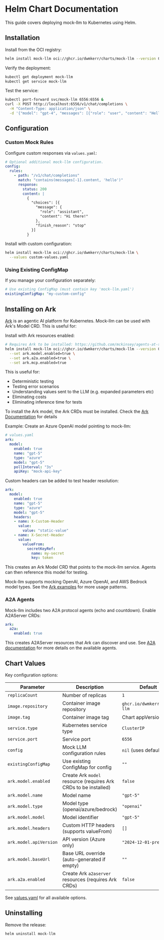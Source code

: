 # Helm Chart Documentation

This guide covers deploying mock-llm to Kubernetes using Helm.

## Installation

Install from the OCI registry:

```bash
helm install mock-llm oci://ghcr.io/dwmkerr/charts/mock-llm --version 0.1.8
```

Verify the deployment:

```bash
kubectl get deployment mock-llm
kubectl get service mock-llm
```

Test the service:

```bash
kubectl port-forward svc/mock-llm 6556:6556 &
curl -X POST http://localhost:6556/v1/chat/completions \
  -H "Content-Type: application/json" \
  -d '{"model": "gpt-4", "messages": [{"role": "user", "content": "Hello"}]}'
```

## Configuration

### Custom Mock Rules

Configure custom responses via `values.yaml`:

```yaml
# Optional additional mock-llm configuration.
config:
  rules:
    - path: "/v1/chat/completions"
      match: "contains(messages[-1].content, 'hello')"
      response:
        status: 200
        content: |
          {
            "choices": [{
              "message": {
                "role": "assistant",
                "content": "Hi there!"
              },
              "finish_reason": "stop"
            }]
          }
```

Install with custom configuration:

```bash
helm install mock-llm oci://ghcr.io/dwmkerr/charts/mock-llm \
  --values custom-values.yaml
```

### Using Existing ConfigMap

If you manage your configuration separately:

```yaml
# Use existing ConfigMap (must contain key 'mock-llm.yaml')
existingConfigMap: "my-custom-config"
```

## Installing on Ark

[Ark](https://github.com/mckinsey/agents-at-scale-ark) is an agentic AI platform for Kubernetes. Mock-llm can be used with Ark's Model CRD. This is useful for:

Install with Ark resources enabled:

```bash
# Requires Ark to be installed: https://github.com/mckinsey/agents-at-scale-ark
helm install mock-llm oci://ghcr.io/dwmkerr/charts/mock-llm --version 0.1.8 \
  --set ark.model.enabled=true \
  --set ark.a2a.enabled=true \
  --set ark.mcp.enabled=true
```

This is useful for:

- Deterministic testing
- Testing error scenarios
- Understanding values sent to the LLM (e.g. expanded parameters etc)
- Eliminating costs
- Eliminating inference time for tests

To install the Ark model, the Ark CRDs must be installed. Check the [Ark Documentation](https://mckinsey.github.io/agents-at-scale-ark/) for details

Example: Create an Azure OpenAI model pointing to mock-llm:

```yaml
# values.yaml
ark:
  model:
    enabled: true
    name: "gpt-5"
    type: "azure"
    model: "gpt-5"
    pollInterval: "3s"
    apiKey: "mock-api-key"
```

Custom headers can be added to test header resolution:

```yaml
ark:
  model:
    enabled: true
    name: "gpt-5"
    type: "azure"
    model: "gpt-5"
    headers:
    - name: X-Custom-Header
      value:
        value: "static-value"
    - name: X-Secret-Header
      value:
        valueFrom:
          secretKeyRef:
            name: my-secret
            key: token
```

This creates an Ark Model CRD that points to the mock-llm service. Agents can then reference this model for testing.

Mock-llm supports mocking OpenAI, Azure OpenAI, and AWS Bedrock model types. See the [Ark examples](https://github.com/mckinsey/agents-at-scale/tree/main/tests) for more usage patterns.

### A2A Agents

Mock-llm includes two A2A protocol agents (echo and countdown). Enable A2AServer CRDs:

```yaml
ark:
  a2a:
    enabled: true
```

This creates A2AServer resources that Ark can discover and use. See [A2A documentation](./a2a.md) for more details on the available agents.

## Chart Values

Key configuration options:

| Parameter | Description | Default |
|-----------|-------------|---------|
| `replicaCount` | Number of replicas | `1` |
| `image.repository` | Container image repository | `ghcr.io/dwmkerr/mock-llm` |
| `image.tag` | Container image tag | Chart appVersion |
| `service.type` | Kubernetes service type | `ClusterIP` |
| `service.port` | Service port | `6556` |
| `config` | Mock LLM configuration rules | `nil` (uses defaults) |
| `existingConfigMap` | Use existing ConfigMap for config | `""` |
| `ark.model.enabled` | Create Ark `model` resource (requires Ark CRDs to be installed) | `false` |
| `ark.model.name` | Model name | `"gpt-5"` |
| `ark.model.type` | Model type (openai/azure/bedrock) | `"openai"` |
| `ark.model.model` | Model identifier | `"gpt-5"` |
| `ark.model.headers` | Custom HTTP headers (supports valueFrom) | `[]` |
| `ark.model.apiVersion` | API version (Azure only) | `"2024-12-01-preview"` |
| `ark.model.baseUrl` | Base URL override (auto-generated if empty) | `""` |
| `ark.a2a.enabled` | Create Ark `a2aserver` resources (requires Ark CRDs) | `false` |

See [values.yaml](../chart/values.yaml) for all available options.

## Uninstalling

Remove the release:

```bash
helm uninstall mock-llm
```
